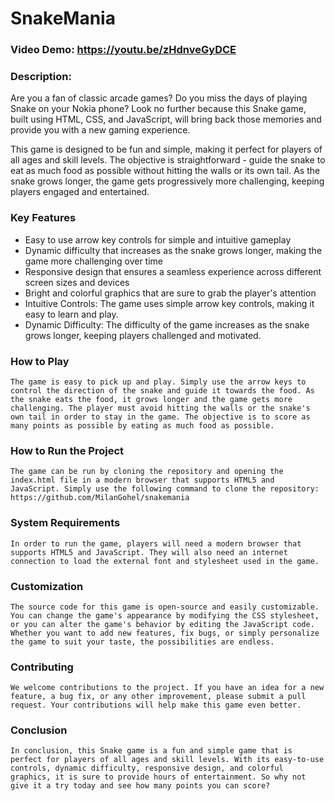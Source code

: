 # SnakeMania

### Video Demo:  https://youtu.be/zHdnveGyDCE

### Description:

Are you a fan of classic arcade games? Do you miss the days of playing Snake on your Nokia phone? Look no further because this Snake game, built using HTML, CSS, and JavaScript, will bring back those memories and provide you with a new gaming experience.

This game is designed to be fun and simple, making it perfect for players of all ages and skill levels. The objective is straightforward - guide the snake to eat as much food as possible without hitting the walls or its own tail. As the snake grows longer, the game gets progressively more challenging, keeping players engaged and entertained.

### Key Features
- Easy to use arrow key controls for simple and intuitive gameplay
- Dynamic difficulty that increases as the snake grows longer, making the game more challenging over time
- Responsive design that ensures a seamless experience across different screen sizes and devices
- Bright and colorful graphics that are sure to grab the player's attention
- Intuitive Controls: The game uses simple arrow key controls, making it easy to learn and play.
- Dynamic Difficulty: The difficulty of the game increases as the snake grows longer, keeping players challenged and motivated.

### How to Play
    The game is easy to pick up and play. Simply use the arrow keys to control the direction of the snake and guide it towards the food. As the snake eats the food, it grows longer and the game gets more challenging. The player must avoid hitting the walls or the snake's own tail in order to stay in the game. The objective is to score as many points as possible by eating as much food as possible.

### How to Run the Project
    The game can be run by cloning the repository and opening the index.html file in a modern browser that supports HTML5 and JavaScript. Simply use the following command to clone the repository:
    https://github.com/MilanGohel/snakemania

### System Requirements
    In order to run the game, players will need a modern browser that supports HTML5 and JavaScript. They will also need an internet connection to load the external font and stylesheet used in the game.

### Customization
    The source code for this game is open-source and easily customizable. You can change the game's appearance by modifying the CSS stylesheet, or you can alter the game's behavior by editing the JavaScript code. Whether you want to add new features, fix bugs, or simply personalize the game to suit your taste, the possibilities are endless.

### Contributing
    We welcome contributions to the project. If you have an idea for a new feature, a bug fix, or any other improvement, please submit a pull request. Your contributions will help make this game even better.

### Conclusion
    In conclusion, this Snake game is a fun and simple game that is perfect for players of all ages and skill levels. With its easy-to-use controls, dynamic difficulty, responsive design, and colorful graphics, it is sure to provide hours of entertainment. So why not give it a try today and see how many points you can score?
